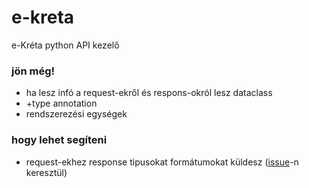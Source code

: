 # e-kreta
e-Kréta python API kezelő

### jön még!
 - ha lesz infó a request-ekről és respons-okról lesz dataclass
 - +type annotation
 - rendszerezési egységek
### hogy lehet segíteni
 - request-ekhez response tipusokat formátumokat küldesz ([issue](https://github.com/hun0r/e-kreta/issues/new?assignees=hun0r&labels=&projects=&template=form%C3%A1tum.md&title=%5Brequest+neve%5D)-n keresztül)

